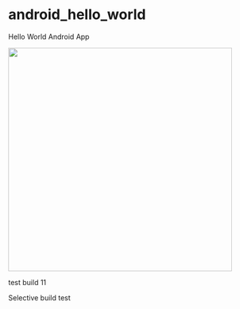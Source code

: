 android_hello_world
===================   
Hello World Android App
  
<img src="http://i.imgur.com/dio0DXF.png" width="450" />

test build 11 

Selective build test
